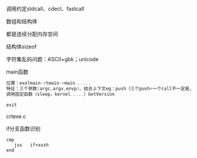 调用约定stdcall、cdecl、fastcall

数组和结构体

都是连续分配内存空间

结构体sizeof

字符集乱码问题：ASCII+gbk；unicode

main函数

```c
位置：exelmain->tmain->main......
特征：三个参数(argc,argv,envp)、结合上下文eg：push（三个push+一个call不一定是，pe文件格式）
调用固定函数（sleep，kernel.....）GetVersion

exit
```

crtexe.c

if分支函数识别

```
cmp 
   jxx   if+xxxh
end
```

